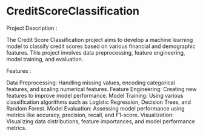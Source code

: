 # CreditScoreClassification
Project Description :

The Credit Score Classification project aims to develop a machine learning model to classify credit scores based on various financial and demographic features. This project involves data preprocessing, feature engineering, model training, and evaluation.

Features :

Data Preprocessing: Handling missing values, encoding categorical features, and scaling numerical features.
Feature Engineering: Creating new features to improve model performance.
Model Training: Using various classification algorithms such as Logistic Regression, Decision Trees, and Random Forest.
Model Evaluation: Assessing model performance using metrics like accuracy, precision, recall, and F1-score.
Visualization: Visualizing data distributions, feature importances, and model performance metrics.
